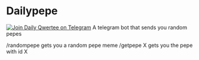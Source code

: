 # Dailypepe
[![Join Daily Qwertee on Telegram](https://patrolavia.github.io/telegram-badge/chat.png)](https://t.me/dailypepebot)
A telegram bot that sends you random pepes

/randompepe gets you a random pepe meme
/getpepe X gets you the pepe with id X
